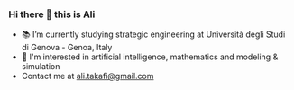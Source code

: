 ### Hi there 👋 this is Ali

- :books: I’m currently studying strategic engineering at Università degli Studi di Genova - Genoa, Italy
- 👯 I'm interested in artificial intelligence, mathematics and modeling & simulation
- Contact me at ali.takafi@gmail.com
